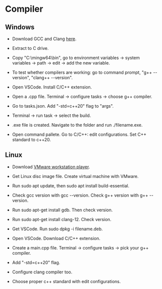 # Compiler

## Windows

- Download GCC and Clang [here](https://winlibs.com/).

- Extract to C drive.

- Copy "C:\mingw64\bin", go to environment variables -> system variables -> path -> edit -> add the new variable.

- To test whether compilers are working: go to command prompt, "g++ --version", "clang++ --version".

- Open VSCode. Install C/C++ extension.

- Open a .cpp file. Terminal -> configure tasks -> choose g++ compiler.

- Go to tasks.json. Add "-std=c++20" flag to "args".

- Terminal -> run task -> select the build.

- .exe file is created. Navigate to the folder and run ./filename.exe.

- Open command pallete. Go to C/C++: edit configurations. Set C++ standard to c++20.

## Linux

- Download [VMware workstation player](https://www.vmware.com/products/workstation-player/workstation-player-evaluation.html).

- Get Linux disc image file. Create virtual machine with VMware.

- Run sudo apt update, then sudo apt install build-essential.

- Check gcc version with gcc --version. Check g++ version with g++ --version.

- Run sudo apt-get install gdb. Then check version.

- Run sudo apt-get install clang-12. Check version.

- Get VSCode. Run sudo dpkg -i filename.deb.

- Open VSCode. Download C/C++ extension.

- Create a main.cpp file. Terminal -> configure tasks -> pick your g++ compiler.

- Add "-std=c++20" flag.

- Configure clang compiler too.

- Choose proper c++ standard with edit configurations.
